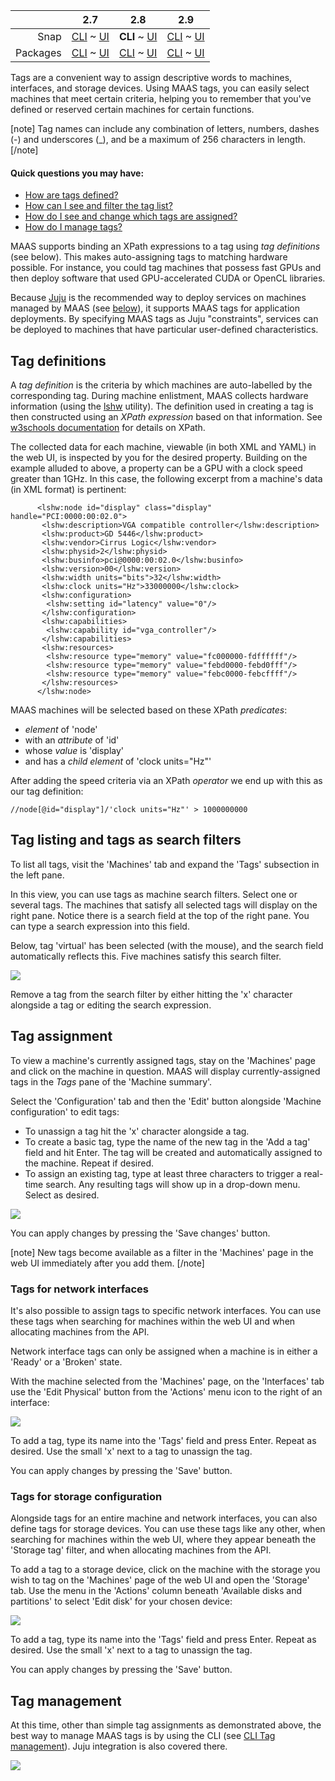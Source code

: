 <!-- deb-2-7-cli
||2.7|2.8|2.9|
|-----:|:-----:|:-----:|:-----:|
|Snap|[CLI](/t/maas-tags-snap-2-7-cli/2886) ~ [UI](/t/maas-tags-snap-2-7-ui/2887)|[CLI](/t/maas-tags-snap-2-8-cli/2888) ~ [UI](/t/maas-tags-snap-2-8-ui/2889)|[CLI](/t/maas-tags-snap-2-9-cli/2890) ~ [UI](/t/maas-tags-snap-2-9-ui/2891)|
|Packages|**CLI** ~ [UI](/t/maas-tags-deb-2-7-ui/2893)|[CLI](/t/maas-tags-deb-2-8-cli/2894) ~ [UI](/t/maas-tags-deb-2-8-ui/2895)|[CLI](/t/maas-tags-deb-2-9-cli/2896) ~ [UI](/t/maas-tags-deb-2-9-ui/2897)|
 deb-2-7-cli -->

<!-- deb-2-7-ui
||2.7|2.8|2.9|
|-----:|:-----:|:-----:|:-----:|
|Snap|[CLI](/t/maas-tags-snap-2-7-cli/2886) ~ [UI](/t/maas-tags-snap-2-7-ui/2887)|[CLI](/t/maas-tags-snap-2-8-cli/2888) ~ [UI](/t/maas-tags-snap-2-8-ui/2889)|[CLI](/t/maas-tags-snap-2-9-cli/2890) ~ [UI](/t/maas-tags-snap-2-9-ui/2891)|
|Packages|[CLI](/t/maas-tags-deb-2-7-cli/2892) ~ **UI**|[CLI](/t/maas-tags-deb-2-8-cli/2894) ~ [UI](/t/maas-tags-deb-2-8-ui/2895)|[CLI](/t/maas-tags-deb-2-9-cli/2896) ~ [UI](/t/maas-tags-deb-2-9-ui/2897)|
 deb-2-7-ui -->

<!-- deb-2-8-cli
||2.7|2.8|2.9|
|-----:|:-----:|:-----:|:-----:|
|Snap|[CLI](/t/maas-tags-snap-2-7-cli/2886) ~ [UI](/t/maas-tags-snap-2-7-ui/2887)|[CLI](/t/maas-tags-snap-2-8-cli/2888) ~ [UI](/t/maas-tags-snap-2-8-ui/2889)|[CLI](/t/maas-tags-snap-2-9-cli/2890) ~ [UI](/t/maas-tags-snap-2-9-ui/2891)|
|Packages|[CLI](/t/maas-tags-deb-2-7-cli/2892) ~ [UI](/t/maas-tags-deb-2-7-ui/2893)|**CLI** ~ [UI](/t/maas-tags-deb-2-8-ui/2895)|[CLI](/t/maas-tags-deb-2-9-cli/2896) ~ [UI](/t/maas-tags-deb-2-9-ui/2897)|
 deb-2-8-cli -->

<!-- deb-2-8-ui
||2.7|2.8|2.9|
|-----:|:-----:|:-----:|:-----:|
|Snap|[CLI](/t/maas-tags-snap-2-7-cli/2886) ~ [UI](/t/maas-tags-snap-2-7-ui/2887)|[CLI](/t/maas-tags-snap-2-8-cli/2888) ~ [UI](/t/maas-tags-snap-2-8-ui/2889)|[CLI](/t/maas-tags-snap-2-9-cli/2890) ~ [UI](/t/maas-tags-snap-2-9-ui/2891)|
|Packages|[CLI](/t/maas-tags-deb-2-7-cli/2892) ~ [UI](/t/maas-tags-deb-2-7-ui/2893)|[CLI](/t/maas-tags-deb-2-8-cli/2894) ~ **UI**|[CLI](/t/maas-tags-deb-2-9-cli/2896) ~ [UI](/t/maas-tags-deb-2-9-ui/2897)|
 deb-2-8-ui -->

<!-- deb-2-9-cli
||2.7|2.8|2.9|
|-----:|:-----:|:-----:|:-----:|
|Snap|[CLI](/t/maas-tags-snap-2-7-cli/2886) ~ [UI](/t/maas-tags-snap-2-7-ui/2887)|[CLI](/t/maas-tags-snap-2-8-cli/2888) ~ [UI](/t/maas-tags-snap-2-8-ui/2889)|[CLI](/t/maas-tags-snap-2-9-cli/2890) ~ [UI](/t/maas-tags-snap-2-9-ui/2891)|
|Packages|[CLI](/t/maas-tags-deb-2-7-cli/2892) ~ [UI](/t/maas-tags-deb-2-7-ui/2893)|[CLI](/t/maas-tags-deb-2-8-cli/2894) ~ [UI](/t/maas-tags-deb-2-8-ui/2895)|**CLI** ~ [UI](/t/maas-tags-deb-2-9-ui/2897)|
 deb-2-9-cli -->

<!-- deb-2-9-ui
||2.7|2.8|2.9|
|-----:|:-----:|:-----:|:-----:|
|Snap|[CLI](/t/maas-tags-snap-2-7-cli/2886) ~ [UI](/t/maas-tags-snap-2-7-ui/2887)|[CLI](/t/maas-tags-snap-2-8-cli/2888) ~ [UI](/t/maas-tags-snap-2-8-ui/2889)|[CLI](/t/maas-tags-snap-2-9-cli/2890) ~ [UI](/t/maas-tags-snap-2-9-ui/2891)|
|Packages|[CLI](/t/maas-tags-deb-2-7-cli/2892) ~ [UI](/t/maas-tags-deb-2-7-ui/2893)|[CLI](/t/maas-tags-deb-2-8-cli/2894) ~ [UI](/t/maas-tags-deb-2-8-ui/2895)|[CLI](/t/maas-tags-deb-2-9-cli/2896) ~ **UI**|
 deb-2-9-ui -->

<!-- snap-2-7-cli
||2.7|2.8|2.9|
|-----:|:-----:|:-----:|:-----:|
|Snap|**CLI** ~ [UI](/t/maas-tags-snap-2-7-ui/2887)|[CLI](/t/maas-tags-snap-2-8-cli/2888) ~ [UI](/t/maas-tags-snap-2-8-ui/2889)|[CLI](/t/maas-tags-snap-2-9-cli/2890) ~ [UI](/t/maas-tags-snap-2-9-ui/2891)|
|Packages|[CLI](/t/maas-tags-deb-2-7-cli/2892) ~ [UI](/t/maas-tags-deb-2-7-ui/2893)|[CLI](/t/maas-tags-deb-2-8-cli/2894) ~ [UI](/t/maas-tags-deb-2-8-ui/2895)|[CLI](/t/maas-tags-deb-2-9-cli/2896) ~ [UI](/t/maas-tags-deb-2-9-ui/2897)|
 snap-2-7-cli -->

<!-- snap-2-7-ui
||2.7|2.8|2.9|
|-----:|:-----:|:-----:|:-----:|
|Snap|[CLI](/t/maas-tags-snap-2-7-cli/2886) ~ **UI**|[CLI](/t/maas-tags-snap-2-8-cli/2888) ~ [UI](/t/maas-tags-snap-2-8-ui/2889)|[CLI](/t/maas-tags-snap-2-9-cli/2890) ~ [UI](/t/maas-tags-snap-2-9-ui/2891)|
|Packages|[CLI](/t/maas-tags-deb-2-7-cli/2892) ~ [UI](/t/maas-tags-deb-2-7-ui/2893)|[CLI](/t/maas-tags-deb-2-8-cli/2894) ~ [UI](/t/maas-tags-deb-2-8-ui/2895)|[CLI](/t/maas-tags-deb-2-9-cli/2896) ~ [UI](/t/maas-tags-deb-2-9-ui/2897)|
 snap-2-7-ui -->

||2.7|2.8|2.9|
|-----:|:-----:|:-----:|:-----:|
|Snap|[CLI](/t/maas-tags-snap-2-7-cli/2886) ~ [UI](/t/maas-tags-snap-2-7-ui/2887)|**CLI** ~ [UI](/t/maas-tags-snap-2-8-ui/2889)|[CLI](/t/maas-tags-snap-2-9-cli/2890) ~ [UI](/t/maas-tags-snap-2-9-ui/2891)|
|Packages|[CLI](/t/maas-tags-deb-2-7-cli/2892) ~ [UI](/t/maas-tags-deb-2-7-ui/2893)|[CLI](/t/maas-tags-deb-2-8-cli/2894) ~ [UI](/t/maas-tags-deb-2-8-ui/2895)|[CLI](/t/maas-tags-deb-2-9-cli/2896) ~ [UI](/t/maas-tags-deb-2-9-ui/2897)|

<!-- snap-2-8-ui
||2.7|2.8|2.9|
|-----:|:-----:|:-----:|:-----:|
|Snap|[CLI](/t/maas-tags-snap-2-7-cli/2886) ~ [UI](/t/maas-tags-snap-2-7-ui/2887)|[CLI](/t/maas-tags-snap-2-8-cli/2888) ~ **UI**|[CLI](/t/maas-tags-snap-2-9-cli/2890) ~ [UI](/t/maas-tags-snap-2-9-ui/2891)|
|Packages|[CLI](/t/maas-tags-deb-2-7-cli/2892) ~ [UI](/t/maas-tags-deb-2-7-ui/2893)|[CLI](/t/maas-tags-deb-2-8-cli/2894) ~ [UI](/t/maas-tags-deb-2-8-ui/2895)|[CLI](/t/maas-tags-deb-2-9-cli/2896) ~ [UI](/t/maas-tags-deb-2-9-ui/2897)|
 snap-2-8-ui -->

<!-- snap-2-9-cli
||2.7|2.8|2.9|
|-----:|:-----:|:-----:|:-----:|
|Snap|[CLI](/t/maas-tags-snap-2-7-cli/2886) ~ [UI](/t/maas-tags-snap-2-7-ui/2887)|[CLI](/t/maas-tags-snap-2-8-cli/2888) ~ [UI](/t/maas-tags-snap-2-8-ui/2889)|**CLI** ~ [UI](/t/maas-tags-snap-2-9-ui/2891)|
|Packages|[CLI](/t/maas-tags-deb-2-7-cli/2892) ~ [UI](/t/maas-tags-deb-2-7-ui/2893)|[CLI](/t/maas-tags-deb-2-8-cli/2894) ~ [UI](/t/maas-tags-deb-2-8-ui/2895)|[CLI](/t/maas-tags-deb-2-9-cli/2896) ~ [UI](/t/maas-tags-deb-2-9-ui/2897)|
 snap-2-9-cli -->

<!-- snap-2-9-ui
||2.7|2.8|2.9|
|-----:|:-----:|:-----:|:-----:|
|Snap|[CLI](/t/maas-tags-snap-2-7-cli/2886) ~ [UI](/t/maas-tags-snap-2-7-ui/2887)|[CLI](/t/maas-tags-snap-2-8-cli/2888) ~ [UI](/t/maas-tags-snap-2-8-ui/2889)|[CLI](/t/maas-tags-snap-2-9-cli/2890) ~ **UI**|
|Packages|[CLI](/t/maas-tags-deb-2-7-cli/2892) ~ [UI](/t/maas-tags-deb-2-7-ui/2893)|[CLI](/t/maas-tags-deb-2-8-cli/2894) ~ [UI](/t/maas-tags-deb-2-8-ui/2895)|[CLI](/t/maas-tags-deb-2-9-cli/2896) ~ [UI](/t/maas-tags-deb-2-9-ui/2897)|
 snap-2-9-ui -->

Tags are a convenient way to assign descriptive words to machines, interfaces, and storage devices. Using MAAS tags, you can easily select machines that meet certain criteria, helping you to remember that you've defined or reserved certain machines for certain functions. 

[note]
 Tag names can include any combination of letters, numbers, dashes (-) and underscores (_), and be a maximum of 256 characters in length.
[/note]

#### Quick questions you may have:

* [How are tags defined?](/t/maas-tags/834#heading--tag-definitions)
* [How can I see and filter the tag list?](/t/maas-tags/834#heading--tag-listing-and-tags-as-search-filters)
* [How do I see and change which tags are assigned?](/t/maas-tags/834#heading--tag-assignment)
* [How do I manage tags?](/t/maas-tags/834#heading--tag-management)

MAAS supports binding an XPath expressions to a tag using *tag definitions* (see below). This makes auto-assigning tags to matching hardware possible. For instance, you could tag machines that possess fast GPUs and then deploy software that used GPU-accelerated CUDA or OpenCL libraries.

Because [Juju](https://jujucharms.com/docs/stable/about-juju.html) is the recommended way to deploy services on machines managed by MAAS (see [below](#heading--tag-management)), it supports MAAS tags for application deployments. By specifying MAAS tags as Juju "constraints", services can be deployed to machines that have particular user-defined characteristics.

<h2 id="heading--tag-definitions">Tag definitions</h2>

A *tag definition* is the criteria by which machines are auto-labelled by the corresponding tag. During machine enlistment, MAAS collects hardware information (using the [lshw](http://ezix.org/project/wiki/HardwareLiSter) utility). The definition used in creating a tag is then constructed using an *XPath expression* based on that information. See [w3schools documentation](https://www.w3schools.com/xml/xpath_intro.asp) for details on XPath.

The collected data for each machine, viewable (in both XML and YAML) in the web UI, is inspected by you for the desired property. Building on the example alluded to above, a property can be a GPU with a clock speed greater than 1GHz. In this case, the following excerpt from a machine's data (in XML format) is pertinent:

``` nohighlight
      <lshw:node id="display" class="display" handle="PCI:0000:00:02.0">
       <lshw:description>VGA compatible controller</lshw:description>
       <lshw:product>GD 5446</lshw:product>
       <lshw:vendor>Cirrus Logic</lshw:vendor>
       <lshw:physid>2</lshw:physid>
       <lshw:businfo>pci@0000:00:02.0</lshw:businfo>
       <lshw:version>00</lshw:version>
       <lshw:width units="bits">32</lshw:width>
       <lshw:clock units="Hz">33000000</lshw:clock>
       <lshw:configuration>
        <lshw:setting id="latency" value="0"/>
       </lshw:configuration>
       <lshw:capabilities>
        <lshw:capability id="vga_controller"/>
       </lshw:capabilities>
       <lshw:resources>
        <lshw:resource type="memory" value="fc000000-fdffffff"/>
        <lshw:resource type="memory" value="febd0000-febd0fff"/>
        <lshw:resource type="memory" value="febc0000-febcffff"/>
       </lshw:resources>
      </lshw:node>
```

MAAS machines will be selected based on these XPath *predicates*:

-   *element* of 'node'
-   with an *attribute* of 'id'
-   whose *value* is 'display'
-   and has a *child element* of 'clock units="Hz"'

After adding the speed criteria via an XPath *operator* we end up with this as our tag definition:

``` nohighlight
//node[@id="display"]/'clock units="Hz"' > 1000000000
```

<h2 id="heading--tag-listing-and-tags-as-search-filters">Tag listing and tags as search filters</h2>

To list all tags, visit the 'Machines' tab and expand the 'Tags' subsection in the left pane.

In this view, you can use tags as machine search filters. Select one or several tags. The machines that satisfy all selected tags will display on the right pane. Notice there is a search field at the top of the right pane. You can type a search expression into this field.

Below, tag 'virtual' has been selected (with the mouse), and the search field automatically reflects this. Five machines satisfy this search filter.

<a href="https://assets.ubuntu.com/v1/69aa9997-nodes-tags__2.6-tags-filter.png" target = "_blank"><img src="https://assets.ubuntu.com/v1/69aa9997-nodes-tags__2.6-tags-filter.png"></a>

Remove a tag from the search filter by either hitting the 'x' character alongside a tag or editing the search expression.

<h2 id="heading--tag-assignment">Tag assignment</h2>

To view a machine's currently assigned tags, stay on the 'Machines' page and click on the machine in question. MAAS will display currently-assigned tags in the *Tags* pane of the 'Machine summary'.

Select the 'Configuration' tab and then the 'Edit' button alongside 'Machine configuration' to edit tags:

-   To unassign a tag hit the 'x' character alongside a tag.
-   To create a basic tag, type the name of the new tag in the 'Add a tag' field and hit Enter. The tag will be created and automatically assigned to the machine. Repeat if desired.
-   To assign an existing tag, type at least three characters to trigger a real-time search. Any resulting tags will show up in a drop-down menu. Select as desired.

<a href="https://assets.ubuntu.com/v1/250050ee-nodes-tags__2.6-tags-add-remove.png" target = "_blank"><img src="https://assets.ubuntu.com/v1/250050ee-nodes-tags__2.6-tags-add-remove.png"></a>

You can apply changes by pressing the 'Save changes' button.

[note]
New tags become available as a filter in the 'Machines' page in the web UI immediately after you add them.
[/note]

<h3 id="heading--tags-for-network-interfaces">Tags for network interfaces</h3>

It's also possible to assign tags to specific network interfaces. You can use these tags when searching for machines within the web UI and when allocating machines from the API.

Network interface tags can only be assigned when a machine is in either a 'Ready' or a 'Broken' state.

With the machine selected from the 'Machines' page, on the 'Interfaces' tab use the 'Edit Physical' button from the 'Actions' menu icon to the right of an interface:

<a href="https://assets.ubuntu.com/v1/dd9cf996-nodes-tags__2.6-tag-net-interfaces.png" target = "_blank"><img src="https://assets.ubuntu.com/v1/dd9cf996-nodes-tags__2.6-tag-net-interfaces.png"></a>

To add a tag, type its name into the 'Tags' field and press Enter. Repeat as desired. Use the small 'x' next to a tag to unassign the tag.

You can apply changes by pressing the 'Save' button.

<h3 id="heading--tags-for-storage-configuration">Tags for storage configuration</h3>

Alongside tags for an entire machine and network interfaces, you can also define tags for storage devices. You can use these tags like any other, when searching for machines within the web UI, where they appear beneath the 'Storage tag' filter, and when allocating machines from the API.

To add a tag to a storage device, click on the machine with the storage you wish to tag on the 'Machines' page of the web UI and open the 'Storage' tab. Use the menu in the 'Actions' column beneath 'Available disks and partitions' to select 'Edit disk' for your chosen device:

<a href="https://assets.ubuntu.com/v1/43dd9f9d-nodes-tags__2.6-tag-storage.png" target = "_blank"><img src="https://assets.ubuntu.com/v1/43dd9f9d-nodes-tags__2.6-tag-storage.png"></a>

To add a tag, type its name into the 'Tags' field and press Enter. Repeat as desired. Use the small 'x' next to a tag to unassign the tag.

You can apply changes by pressing the 'Save' button.

<h2 id="heading--tag-management">Tag management</h2>

At this time, other than simple tag assignments as demonstrated above, the best way to manage MAAS tags is by using the CLI (see [CLI Tag management](/t/cli-tag-management/801)). Juju integration is also covered there.

<a href="https://assets.ubuntu.com/v1/fff81a99-nodes-tags__2.6-tag-multiple.png" target = "_blank"><img src="https://assets.ubuntu.com/v1/fff81a99-nodes-tags__2.6-tag-multiple.png"></a>

<!-- LINKS -->